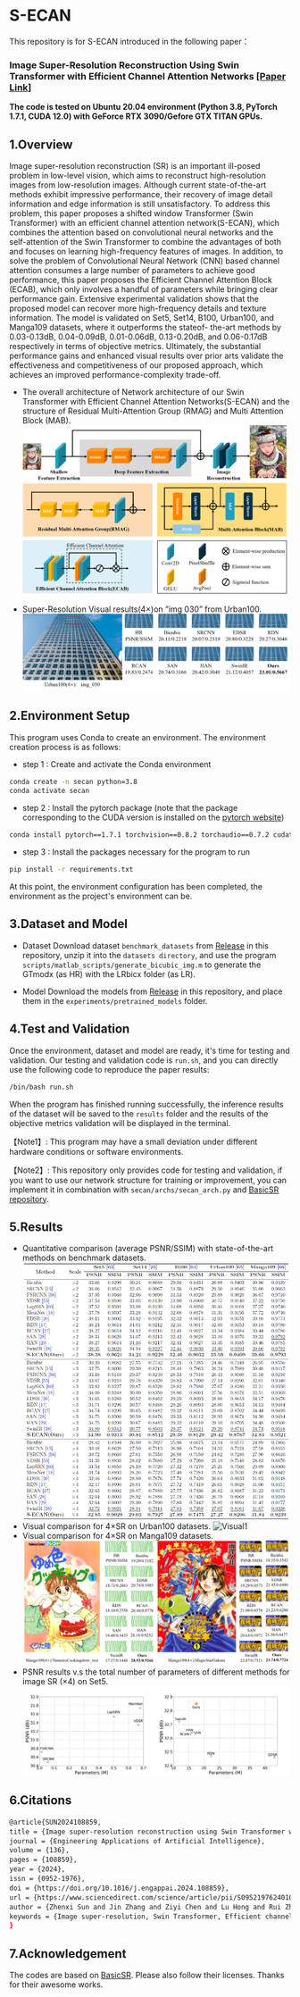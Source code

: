# S-ECAN
This repository is for S-ECAN introduced in the following paper：
### Image Super-Resolution Reconstruction Using Swin Transformer with Efficient Channel Attention Networks [[Paper Link]](https://www.sciencedirect.com/science/article/pii/S0952197624010170?dgcid=coauthor)

**The code is tested on Ubuntu 20.04 environment (Python 3.8, PyTorch 1.7.1, CUDA 12.0) with GeForce RTX 3090/Gefore GTX TITAN GPUs.**

## 1.Overview
Image super-resolution reconstruction (SR) is an important ill-posed problem in low-level vision, which aims to reconstruct high-resolution images from low-resolution images. Although current state-of-the-art methods exhibit impressive performance, their recovery of image detail information and edge information is still unsatisfactory. To address this problem, this paper proposes a shifted window Transformer (Swin Transformer) with an efficient channel attention network(S-ECAN), which combines the attention based on convolutional neural networks and the self-attention of the Swin Transformer to combine the advantages of both and focuses on learning high-frequency features of images. In addition, to solve the problem of Convolutional Neural Network (CNN) based channel attention consumes a large number of parameters to achieve good performance, this paper proposes the Efficient Channel Attention Block (ECAB), which only involves a handful of parameters while bringing clear performance gain. Extensive experimental validation shows that the proposed model can recover more high-frequency details and texture information. The model is validated on Set5, Set14, B100, Urban100, and Manga109 datasets, where it outperforms the stateof- the-art methods by 0.03-0.13dB, 0.04-0.09dB, 0.01-0.06dB, 0.13-0.20dB, and 0.06-0.17dB respectively in terms of objective metrics. Ultimately, the substantial performance gains and enhanced visual results over prior arts validate the effectiveness and competitiveness of our proposed approach, which achieves an improved performance-complexity trade-off.

- The overall architecture of Network architecture of our Swin Transformer with Efficient Channel Attention Networks(S-ECAN) and the structure of Residual Multi-Attention Group (RMAG) and Multi Attention Block (MAB).
![S-ECAN Architecture](https://github.com/Zency-Sun/S-ECAN/blob/main/Figs/S-ECAN%20Architecture.png)

- Super-Resolution Visual results(4×)on ”img 030” from Urban100.
![Visual0](https://github.com/Zency-Sun/S-ECAN/blob/main/Figs/Visual0.png)

## 2.Environment Setup
This program uses Conda to create an environment. The environment creation process is as follows:
- step 1 : Create and activate the Conda environment
```bash
conda create -n secan python=3.8
conda activate secan
```
- step 2 : Install the pytorch package (note that the package corresponding to the CUDA version is installed on the [pytorch website](https://pytorch.org/get-started/previous-versions/))
```bash
conda install pytorch==1.7.1 torchvision==0.8.2 torchaudio==0.7.2 cudatoolkit=11.0 -c pytorch
```
- step 3 : Install the packages necessary for the program to run
```bash
pip install -r requirements.txt
```
At this point, the environment configuration has been completed, the environment as the project's environment can be.

## 3.Dataset and Model
- Dataset
Download dataset `benchmark_datasets` from [Release](https://github.com/Zency-Sun/S-ECAN/releases/tag/v1.0) in this repository, unzip it into the `datasets directory`, and use the program `scripts/matlab_scripts/generate_bicubic_img.m` to generate the GTmodx (as HR) with the LRbicx folder (as LR).

- Model
Download the models from [Release](https://github.com/Zency-Sun/S-ECAN/releases/tag/v1.0) in this repository, and place them in the `experiments/pretrained_models` folder.


## 4.Test and Validation
Once the environment, dataset and model are ready, it's time for testing and validation. Our testing and validation code is `run.sh`, and you can directly use the following code to reproduce the paper results:
```bash
/bin/bash run.sh
```
When the program has finished running successfully, the inference results of the dataset will be saved to the `results` folder and the results of the objective metrics validation will be displayed in the terminal.

【Note1】: This program may have a small deviation under different hardware conditions or software environments.

【Note2】: This repository only provides code for testing and validation, if you want to use our network structure for training or improvement, you can implement it in combination with `secan/archs/secan_arch.py` and [BasicSR repository](https://github.com/XPixelGroup/BasicSR).
## 5.Results
- Quantitative comparison (average PSNR/SSIM) with state-of-the-art methods on benchmark datasets.
![Quantitative Comparison](https://github.com/Zency-Sun/S-ECAN/blob/main/Figs/Quantitative%20comparison.png)
- Visual comparison for 4×SR on Urban100 datasets.
![Visual1](https://github.com/Zency-Sun/S-ECAN/blob/main/Figs/Visual1.png)
- Visual comparison for 4×SR on Manga109 datasets.
![Visual2](https://github.com/Zency-Sun/S-ECAN/blob/main/Figs/Visual2.png)
- PSNR results v.s the total number of parameters of different methods for image SR (×4) on Set5.
![PSNR and Parameters](https://github.com/Zency-Sun/S-ECAN/blob/main/Figs/PSNR%20and%20Parameters.png)

## 6.Citations
```bash
@article{SUN2024108859,
title = {Image super-resolution reconstruction using Swin Transformer with efficient channel attention networks},
journal = {Engineering Applications of Artificial Intelligence},
volume = {136},
pages = {108859},
year = {2024},
issn = {0952-1976},
doi = {https://doi.org/10.1016/j.engappai.2024.108859},
url = {https://www.sciencedirect.com/science/article/pii/S0952197624010170},
author = {Zhenxi Sun and Jin Zhang and Ziyi Chen and Lu Hong and Rui Zhang and Weishi Li and Haojie Xia},
keywords = {Image super-resolution, Swin Transformer, Efficient channel attention, Multi-attention fusion},
}
```

## 7.Acknowledgement
The codes are based on [BasicSR](https://github.com/XPixelGroup/BasicSR). Please also follow their licenses. Thanks for their awesome works.
